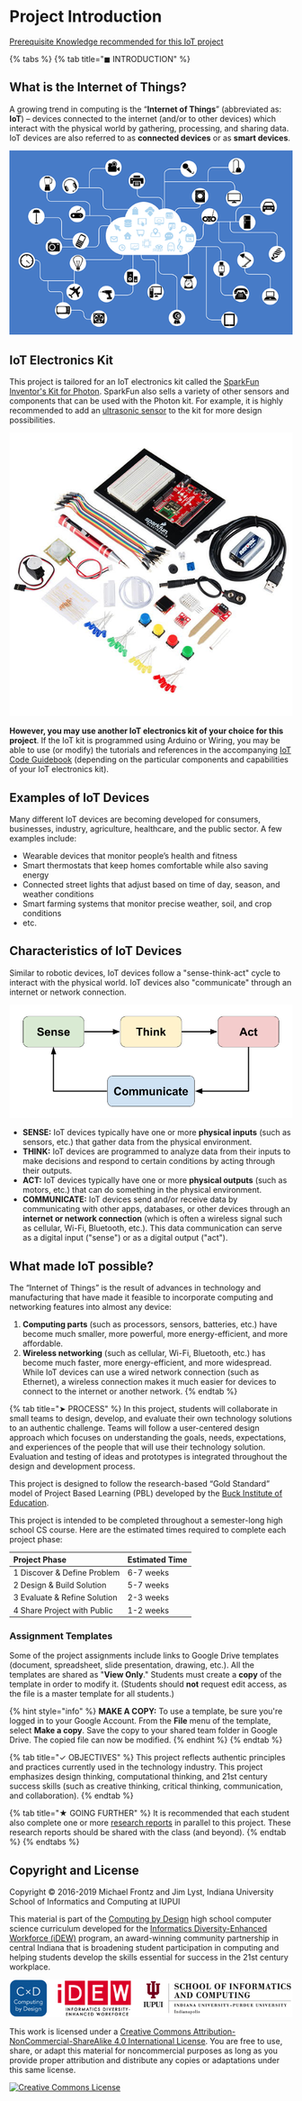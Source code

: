 # Project Introduction

[Prerequisite Knowledge recommended for this IoT project](https://docs.idew.org/code-internet-of-things/prerequisite-knowledge)

{% tabs %}
{% tab title="◼ INTRODUCTION" %}
## What is the Internet of Things?

A growing trend in computing is the “**Internet of Things**” \(abbreviated as: **IoT**\) – devices connected to the internet \(and/or to other devices\) which interact with the physical world by gathering, processing, and sharing data. IoT devices are also referred to as **connected devices** or as **smart devices**.

![](.gitbook/assets/networked-devices.png)

## IoT Electronics Kit

This project is tailored for an IoT electronics kit called the [SparkFun Inventor's Kit for Photon](https://www.sparkfun.com/products/13320). SparkFun also sells a variety of other sensors and components that can be used with the Photon kit. For example, it is highly recommended to add an [ultrasonic sensor](https://docs.idew.org/code-internet-of-things/references/physical-inputs/ultrasonic-sensor) to the kit for more design possibilities.

![SparkFun Inventor&apos;s Kit for Photon](.gitbook/assets/sparkfun-photon-kit.jpg)

**However, you may use another IoT electronics kit of your choice for this project**. If the IoT kit is programmed using Arduino or Wiring, you may be able to use \(or modify\) the tutorials and references in the accompanying [IoT Code Guidebook](https://docs.idew.org/code-internet-of-things/) \(depending on the particular components and capabilities of your IoT electronics kit\).  

## Examples of IoT Devices

Many different IoT devices are becoming developed for consumers, businesses, industry, agriculture, healthcare, and the public sector. A few examples include:

* Wearable devices that monitor people’s health and fitness
* Smart thermostats that keep homes comfortable while also saving energy
* Connected street lights that adjust based on time of day, season, and weather conditions
* Smart farming systems that monitor precise weather, soil, and crop conditions
* etc.

## Characteristics of IoT Devices

Similar to robotic devices, IoT devices follow a "sense-think-act" cycle to interact with the physical world. IoT devices also "communicate" through an internet or network connection.

![](.gitbook/assets/sense-think-act-comm.png)

* **SENSE:**  IoT devices typically have one or more **physical inputs** \(such as sensors, etc.\) that gather data from the physical environment.
* **THINK:**  IoT devices are programmed to analyze data from their inputs to make decisions and respond to certain conditions by acting through their outputs.
* **ACT:**  IoT devices typically have one or more **physical outputs** \(such as motors, etc.\) that can do something in the physical environment.
* **COMMUNICATE:**  IoT devices send and/or receive data by communicating with other apps, databases, or other devices through an **internet or network connection** \(which is often a wireless signal such as cellular, Wi-Fi, Bluetooth, etc.\). This data communication can serve as a digital input \("sense"\) or as a digital output \("act"\).

## What made IoT possible?

The “Internet of Things” is the result of advances in technology and manufacturing that have made it feasible to incorporate computing and networking features into almost any device:

1. **Computing parts** \(such as processors, sensors, batteries, etc.\) have become much smaller, more powerful, more energy-efficient, and more affordable.
2. **Wireless networking** \(such as cellular, Wi-Fi, Bluetooth, etc.\) has become much faster, more energy-efficient, and more widespread. While IoT devices can use a wired network connection \(such as Ethernet\), a wireless connection makes it much easier for devices to connect to the internet or another network.
{% endtab %}

{% tab title="➤ PROCESS" %}
In this project, students will collaborate in small teams to design, develop, and evaluate their own technology solutions to an authentic challenge. Teams will follow a user-centered design approach which focuses on understanding the goals, needs, expectations, and experiences of the people that will use their technology solution. Evaluation and testing of ideas and prototypes is integrated throughout the design and development process.

This project is designed to follow the research-based “Gold Standard” model of Project Based Learning \(PBL\) developed by the [Buck Institute of Education](http://www.bie.org/about/what_pbl).

This project is intended to be completed throughout a semester-long high school CS course. Here are the estimated times required to complete each project phase:

| **Project Phase** | **Estimated Time** |
| :--- | :--- |
| 1 Discover & Define Problem | 6-7 weeks |
| 2 Design & Build Solution | 5-7 weeks |
| 3 Evaluate & Refine Solution | 2-3 weeks |
| 4 Share Project with Public | 1-2 weeks |

### Assignment Templates <a id="assignment-templates"></a>

Some of the project assignments include links to Google Drive templates \(document, spreadsheet, slide presentation, drawing, etc.\). All the templates are shared as "**View Only**." Students must create a **copy** of the template in order to modify it. \(Students should **not** request edit access, as the file is a master template for all students.\)

{% hint style="info" %}
**MAKE A COPY:** To use a template, be sure you're logged in to your Google Account. From the **File** menu of the template, select **Make a copy**. Save the copy to your shared team folder in Google Drive. The copied file can now be modified.
{% endhint %}
{% endtab %}

{% tab title="✓ OBJECTIVES" %}
This project reflects authentic principles and practices currently used in the technology industry. This project emphasizes design thinking, computational thinking, and 21st century success skills \(such as creative thinking, critical thinking, communication, and collaboration\).
{% endtab %}

{% tab title="★ GOING FURTHER" %}
It is recommended that each student also complete one or more [research reports](https://docs.idew.org/research-topics-in-computing/) in parallel to this project. These research reports should be shared with the class \(and beyond\).
{% endtab %}
{% endtabs %}

## Copyright and License

Copyright © 2016-2019 Michael Frontz and Jim Lyst, Indiana University School of Informatics and Computing at IUPUI

This material is part of the [Computing by Design](https://docs.idew.org/the-cxd-framework/) high school computer science curriculum developed for the [Informatics Diversity-Enhanced Workforce \(iDEW\)](http://soic.iupui.edu/idew/) program, an award-winning community partnership in central Indiana that is broadening student participation in computing and helping students develop the skills essential for success in the 21st century workplace.

![](.gitbook/assets/cxd-idew-soic-logo.png)

This work is licensed under a [Creative Commons Attribution-NonCommercial-ShareAlike 4.0 International License](http://creativecommons.org/licenses/by-nc-sa/4.0/). You are free to use, share, or adapt this material for noncommercial purposes as long as you provide proper attribution and distribute any copies or adaptations under this same license.

[![Creative Commons License](https://i.creativecommons.org/l/by-nc-sa/4.0/88x31.png)](http://creativecommons.org/licenses/by-nc-sa/4.0/)

